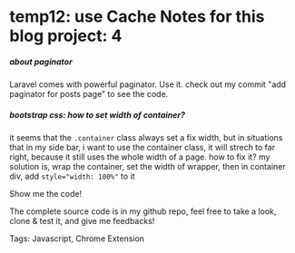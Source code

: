 temp12: use Cache Notes for this blog project: 4
===========================

##### about paginator
Laravel comes with powerful paginator. Use it.
check out my commit "add paginator for posts page" to see the code.

##### bootstrap css: how to set width of container?
it seems that the `.container` class always set a fix width, but in situations that in my side bar, i want to use the container class, it will strech to far right, because it still uses the whole width of a page. how to fix it?
my solution is, wrap the container, set the width of wrapper, then in container div, add `style="width: 100%"` to it

Show me the code!

The complete source code is in my github repo, feel free to take a look, clone & test it, and give me feedbacks!


Tags: Javascript, Chrome Extension

